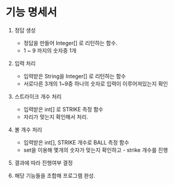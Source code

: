 
# 기능 명세서

1. 정답 생성
   - 정답을 만들어 Integer[] 로 리턴하는 함수.
   - 1 ~ 9 까지의 숫자중 1개

2. 입력 처리
   - 입력받은 String을 Integer[] 로 리턴하는 함수
   - 서로다른 3개의 1~9중 하나의 숫자로 입력이 이루어져있는지 확인

3. 스트라이크 개수 처리
   - 입력받은 int[] 로 STRIKE 측정 함수
   - 자리가 맞는지 확인해서 처리.

4. 볼 개수 처리
   - 입력받은 int[], STRIKE 개수로 BALL 측정 함수
   - set을 이용해 몇개의 숫자가 맞는지 확인하고 - strike 개수를 진행
   
5. 결과에 따라 진행여부 결정

6. 해당 기능들을 조합해 프로그램 완성.
